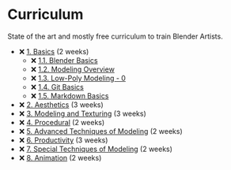 # Curriculum

State of the art and mostly free curriculum to train Blender Artists.

- ❌ [1. Basics](./1_basics.md) (2 weeks)
  - ❌ [1.1. Blender Basics](./1_basics.md#11-blender-basics)
  - ❌ [1.2. Modeling Overview](./1_basics.md#12-modeling-overview)
  - ❌ [1.3. Low-Poly Modeling - 0](./1_basics.md#13-low-poly-modeling---0)
  - ❌ [1.4. Git Basics](./1_basics.md#14-git-basics)
  - ❌ [1.5. Markdown Basics](./1_basics.md#15-markdown-basics)
- ❌ [2. Aesthetics](./2_aesthetics.md) (3 weeks)
- ❌ [3. Modeling and Texturing](./3_modeling_and_texturing.md) (3 weeks)
- ❌ [4. Procedural](./4_procedural.md) (2 weeks)
- ❌ [5. Advanced Techniques of Modeling](./5_advanced_modeling.md) (2 weeks)
- ❌ [6. Productivity](./6_productivity.md) (3 weeks)
- ❌ [7. Special Techniques of Modeling](./7_special_modeling.md) (2 weeks)
- ❌ [8. Animation](./8_animation.md) (2 weeks)
